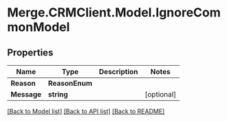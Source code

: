 # Merge.CRMClient.Model.IgnoreCommonModel

## Properties

Name | Type | Description | Notes
------------ | ------------- | ------------- | -------------
**Reason** | **ReasonEnum** |  | 
**Message** | **string** |  | [optional] 

[[Back to Model list]](../README.md#documentation-for-models) [[Back to API list]](../README.md#documentation-for-api-endpoints) [[Back to README]](../README.md)

